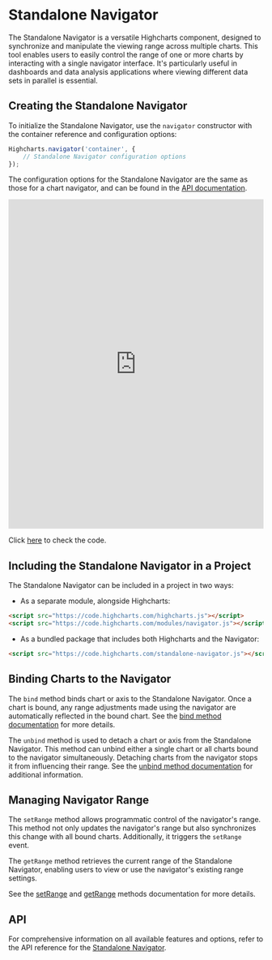 Standalone Navigator
====================

The Standalone Navigator is a versatile Highcharts component, designed to synchronize and manipulate the viewing range across multiple charts. This tool enables users to easily control the range of one or more charts by interacting with a single navigator interface. It's particularly useful in dashboards and data analysis applications where viewing different data sets in parallel is essential.

## Creating the Standalone Navigator

To initialize the Standalone Navigator, use the `navigator` constructor with the container reference and configuration options:

```javascript
Highcharts.navigator('container', {
    // Standalone Navigator configuration options
});
```
The configuration options for the Standalone Navigator are the same as those for a chart navigator, and can be found in the [API documentation](https://api.highcharts.com/highstock/navigation).

<iframe style="width: 100%; height: 650px; border: none;" src=https://www.highcharts.com/samples/embed/stock/standalone-navigator/styled-standalone-navigator allow="fullscreen"></iframe>

Click [here](https://jsfiddle.net/gh/get/library/pure/highcharts/highcharts/tree/master/samples/stock/standalone-navigator/styled-standalone-navigator) to check the code.

## Including the Standalone Navigator in a Project
The Standalone Navigator can be included in a project in two ways:
- As a separate module, alongside Highcharts:
```html
<script src="https://code.highcharts.com/highcharts.js"></script>
<script src="https://code.highcharts.com/modules/navigator.js"></script>
```

- As a bundled package that includes both Highcharts and the Navigator:
```html
<script src="https://code.highcharts.com/standalone-navigator.js"></script>
```

## Binding Charts to the Navigator

The `bind` method binds chart or axis to the Standalone Navigator. Once a chart is bound, any range adjustments made using the navigator are automatically reflected in the bound chart. See the [bind method documentation](https://api.highcharts.com/class-reference/Highcharts.StandaloneNavigator.bind) for more details.

The `unbind` method is used to detach a chart or axis from the Standalone Navigator. This method can unbind either a single chart or all charts bound to the navigator simultaneously. Detaching charts from the navigator stops it from influencing their range. See the [unbind method documentation](https://api.highcharts.com/class-reference/Highcharts.StandaloneNavigator.unbind) for additional information.

## Managing Navigator Range

The `setRange` method allows programmatic control of the navigator's range. This method not only updates the navigator's range but also synchronizes this change with all bound charts. Additionally, it triggers the `setRange` event.

The `getRange` method retrieves the current range of the Standalone Navigator, enabling users to view or use the navigator's existing range settings.

See the [setRange](https://api.highcharts.com/class-reference/Highcharts.StandaloneNavigator.setRange) and [getRange](https://api.highcharts.com/class-reference/Highcharts.StandaloneNavigator.getRange) methods documentation for more details.

## API

For comprehensive information on all available features and options, refer to the API reference for the [Standalone Navigator](https://api.highcharts.com/class-reference/Highcharts.StandaloneNavigator).
